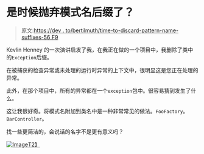 # 是时候抛弃模式名后缀了？

> 原文:[https://dev . to/bertilmuth/time-to-discard-pattern-name-suffixes-56 F9](https://dev.to/bertilmuth/time-to-abandon-pattern-name-suffixes-56f9)

Kevlin Henney 的一次演讲启发了我，在我正在做的一个项目中，我删除了类中的`Exception`后缀。

在被捕获的检查异常或未处理的运行时异常的上下文中，很明显这是您正在处理的异常。

此外，在那个项目中，所有的异常都在一个`exception`包中。很容易猜到发生了什么。

这让我很好奇。将模式名附加到类名中是一种非常常见的做法。`FooFactory`。`BarController`。

找一些更简洁的，会说话的名字不是更有意义吗？

[![Image](../Images/f48d3597616f0e0cf4e23fbed4a77751.png)T2】](https://res.cloudinary.com/practicaldev/image/fetch/s--hRJdPfY2--/c_limit%2Cf_auto%2Cfl_progressive%2Cq_auto%2Cw_880/https://i.redditmedia.com/tHbmWDAlprYm0RDgHX1EGf7Yhx8KNy20n0HEv8vjD_w.png%3Fs%3De902918450214ca15f33bcf0f5e609e0)